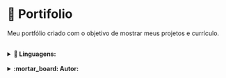 # 📖 Portifolio
Meu portfólio criado com o objetivo de mostrar meus projetos e currículo.

<br>

<details>
<summary><strong>🤙 Linguagens:</strong></summary>
<br>
 <ul>
  <li>HTML</li>
    <li>CSS</li>
  <li>JS</li>
</ul>
</details>

<br>

<details>
<summary><strong>:mortar_board: Autor:</strong></summary>
 
 <table align="center">
    <tr>
        <td align="center">
            <a href="https://github.com/LucaszLisboa">
                <img src="https://avatars.githubusercontent.com/u/97049570?v=4" width="150px;" alt="icon Lucas Lisboa" />
                <br />
                <sub><b>Lucas Lisboa</b></sub>
            </a>
        </td>    
    </tr>
</table>
 <h4 align="center">
   Feito com 💜 by  <a href="https://www.linkedin.com/in/mateusaraujobarros/" target="_blank"> Lucas Lisboa </a>
</h4>
</details>








